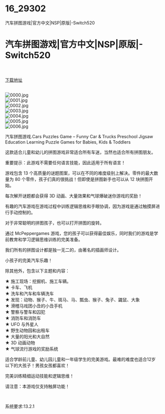 # 16_29302
汽车拼图游戏|官方中文|NSP|原版|-Switch520
# 汽车拼图游戏|官方中文|NSP|原版|-Switch520
 <br/></br>
[下载地址](https://www.switch520.cc/article/29302 "下载地址")
<br/></br>

<p><img title="0000.jpg" src="https://www.switch520.cc/muke_img/2022_04_08_f8a03156e4321.jpg" alt="0000.jpg"><br>
<img title="0001.jpg" src="https://www.switch520.cc/muke_img/2022_04_08_def91d80d741e.jpg" alt="0001.jpg"><br>
<img title="0002.jpg" src="https://www.switch520.cc/muke_img/2022_04_08_91d6152bb51e2.jpg" alt="0002.jpg"><br>
<img title="0003.jpg" src="https://www.switch520.cc/muke_img/2022_04_08_44b7e79011887.jpg" alt="0003.jpg"><br>
<img title="0004.jpg" src="https://www.switch520.cc/muke_img/2022_04_08_8b607a3408835.jpg" alt="0004.jpg"><br>
<img title="0005.jpg" src="https://www.switch520.cc/muke_img/2022_04_08_eca8194b107c2.jpg" alt="0005.jpg"><br>
<img title="0006.jpg" src="https://www.switch520.cc/muke_img/2022_04_08_c68ba5b0e5150.jpg" alt="0006.jpg"></p>
<p>汽车拼图游戏.Cars Puzzles Game – Funny Car &amp; Trucks Preschool Jigsaw Education Learning Puzzle Games for Babies, Kids &amp; Toddlers</p>
<p>这款适合儿童和幼儿的拼图游戏非常适合所有车迷，当然也适合所有拼图朋友。</p>
<p>重要提示：此游戏不需要任何语言技能，因此适用于所有语言！</p>
<p>游戏包含 13 个高质量的谜题图案，可以在不同的难度级别上解决。零件的最大数量为 80 个零件，孩子们真的很挑战！但即使是拼图新手也可以从 12 块拼图开始。</p>
<p>每次解开谜题都会获得 3D 动画、大量效果和气球爆破迷你游戏的奖励！</p>
<p>有趣的汽车游戏在游戏过程中训练逻辑思维和手眼协调，因为游戏是通过触摸屏进行手动控制的。</p>
<p>对于非常聪明的拼图孩子，也可以打开拼图的旋转。</p>
<p>通过 McPeppergames 游戏，您的孩子可以获得最佳娱乐，同时我们的游戏是学前教育和学习逻辑思维训练的完美准备。</p>
<p>我们所有的拼图设计都是独一无二的，由著名的插画师设计。</p>
<p>小孩子的完美汽车乐趣！</p>
<p>除其他外，包含以下主题和内容：</p>
<p>★ 施工现场：挖掘机、施工车辆。<br>
★ 卡车、飞机<br>
★ 洗车和汽车和车辆洗车<br>
★ 发现：动物、猴子、牛、斑马、马、瓢虫、猴子、兔子、鼹鼠、大象<br>
★ 滑稽马戏团小丑的小丑手机<br>
★ 警察与警车和囚犯<br>
★ 消防车和消防车<br>
★ UFO 与外星人<br>
★ 野生动物园和出租车<br>
★ 大量的阳光和大自然<br>
★ 3D 动画动物<br>
★ 气球流行游戏的奖励系统</p>
<p>适合学龄前儿童、幼儿园儿童和一年级学生的完美游戏。最难的难度也适合12岁以下的大孩子！男孩女孩都喜欢！</p>
<p>完美训练精细运动技能和逻辑思维！</p>
<p>请注意：本游戏仅支持触屏功能！</p>
<p>&nbsp;</p>
<p>系统要求:13.2.1</p>



